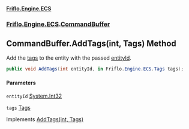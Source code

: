 #### [Friflo.Engine.ECS](index.md 'index')
### [Friflo.Engine.ECS](Friflo.Engine.ECS.md 'Friflo.Engine.ECS').[CommandBuffer](CommandBuffer.md 'Friflo.Engine.ECS.CommandBuffer')

## CommandBuffer.AddTags(int, Tags) Method

Add the [tags](CommandBuffer.AddTags(int,Tags).md#Friflo.Engine.ECS.CommandBuffer.AddTags(int,Friflo.Engine.ECS.Tags).tags 'Friflo.Engine.ECS.CommandBuffer.AddTags(int, Friflo.Engine.ECS.Tags).tags') to the entity with the passed [entityId](CommandBuffer.AddTags(int,Tags).md#Friflo.Engine.ECS.CommandBuffer.AddTags(int,Friflo.Engine.ECS.Tags).entityId 'Friflo.Engine.ECS.CommandBuffer.AddTags(int, Friflo.Engine.ECS.Tags).entityId').

```csharp
public void AddTags(int entityId, in Friflo.Engine.ECS.Tags tags);
```
#### Parameters

<a name='Friflo.Engine.ECS.CommandBuffer.AddTags(int,Friflo.Engine.ECS.Tags).entityId'></a>

`entityId` [System.Int32](https://docs.microsoft.com/en-us/dotnet/api/System.Int32 'System.Int32')

<a name='Friflo.Engine.ECS.CommandBuffer.AddTags(int,Friflo.Engine.ECS.Tags).tags'></a>

`tags` [Tags](Tags.md 'Friflo.Engine.ECS.Tags')

Implements [AddTags(int, Tags)](ICommandBuffer.AddTags(int,Tags).md 'Friflo.Engine.ECS.ICommandBuffer.AddTags(int, Friflo.Engine.ECS.Tags)')